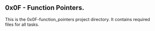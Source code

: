 ## 0x0F - Function Pointers.
This is the 0x0F-function_pointers project directory. It contains required files for all tasks.
